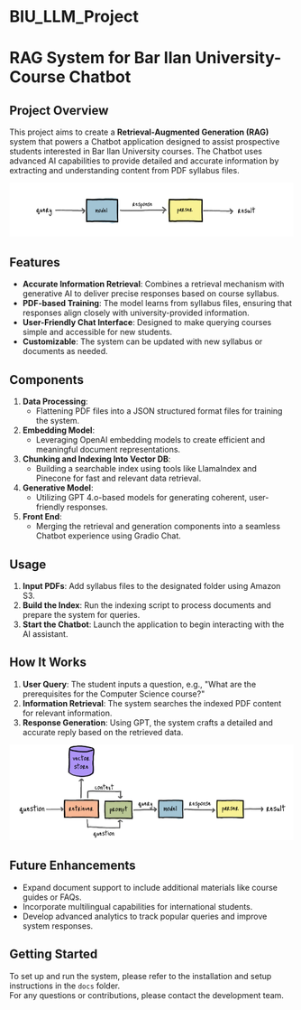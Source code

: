 # BIU_LLM_Project
# RAG System for Bar Ilan University- Course Chatbot  

## Project Overview  
This project aims to create a **Retrieval-Augmented Generation (RAG)** system that powers a Chatbot application designed to assist prospective students interested in Bar Ilan University courses. The Chatbot uses advanced AI capabilities to provide detailed and accurate information by extracting and understanding content from PDF syllabus files.  

![img.png](img.png)

## Features  
- **Accurate Information Retrieval**: Combines a retrieval mechanism with generative AI to deliver precise responses based on course syllabus.  
- **PDF-based Training**: The model learns from syllabus files, ensuring that responses align closely with university-provided information.  
- **User-Friendly Chat Interface**: Designed to make querying courses simple and accessible for new students.  
- **Customizable**: The system can be updated with new syllabus or documents as needed.  

## Components  
1. **Data Processing**:  
   - Flattening PDF files into a JSON structured format files for training the system.  
2. **Embedding Model**:  
   - Leveraging OpenAI embedding models to create efficient and meaningful document representations.  
3. **Chunking and Indexing Into Vector DB**:  
   - Building a searchable index using tools like LlamaIndex and Pinecone for fast and relevant data retrieval.  
4. **Generative Model**:  
   - Utilizing GPT 4.o-based models for generating coherent, user-friendly responses.  
5. **Front End**:  
   - Merging the retrieval and generation components into a seamless Chatbot experience using Gradio Chat.  

## Usage  
1. **Input PDFs**: Add syllabus files to the designated folder using Amazon S3.
2. **Build the Index**: Run the indexing script to process documents and prepare the system for queries.  
3. **Start the Chatbot**: Launch the application to begin interacting with the AI assistant.  

## How It Works  
1. **User Query**: The student inputs a question, e.g., "What are the prerequisites for the Computer Science course?"  
2. **Information Retrieval**: The system searches the indexed PDF content for relevant information.  
3. **Response Generation**: Using GPT, the system crafts a detailed and accurate reply based on the retrieved data. 

![img_1.png](img_1.png)

## Future Enhancements  
- Expand document support to include additional materials like course guides or FAQs.  
- Incorporate multilingual capabilities for international students.  
- Develop advanced analytics to track popular queries and improve system responses.  

## Getting Started  
To set up and run the system, please refer to the installation and setup instructions in the `docs` folder.  
For any questions or contributions, please contact the development team.  
